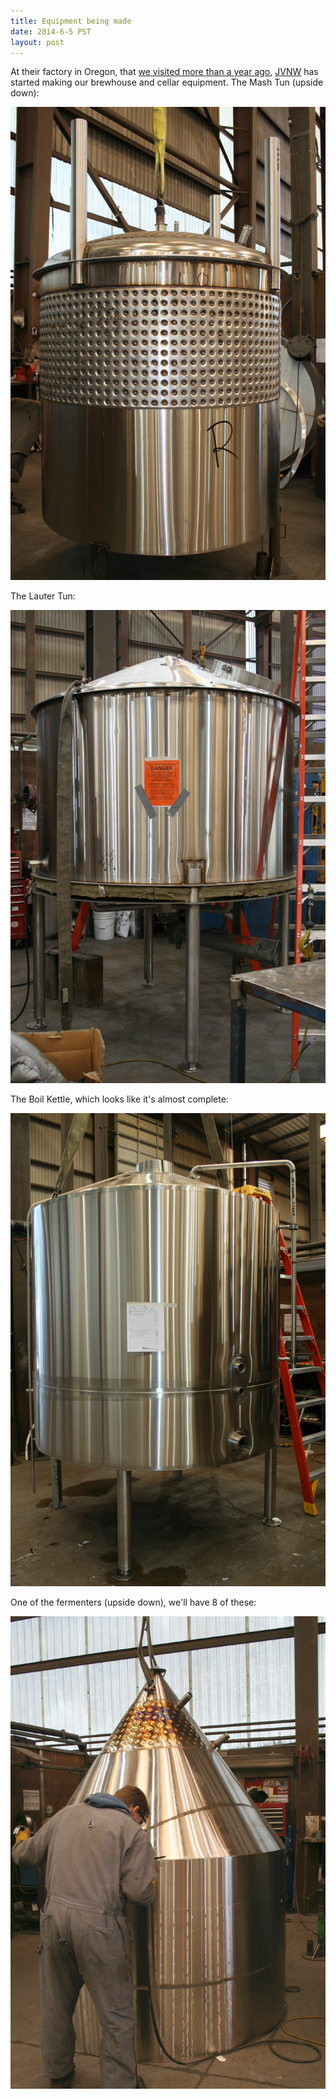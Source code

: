 ```yaml
---
title: Equipment being made
date: 2014-6-5 PST
layout: post
---
```


At their factory in Oregon, that [we visited more than a year ago](http://troyandgay.com/2013/06/03/jvnw/), [JVNW](http://jvnw.com) has started making our brewhouse and cellar equipment. The Mash Tun (upside down):

![Mashkettle](/img/news/mashkettle.JPG)

<!--more-->

The Lauter Tun:

![Lautertun](/img/news/lautertun.JPG)

The Boil Kettle, which looks like it's almost complete:

![Kettle Wp](/img/news/kettle_wp.JPG)

One of the fermenters (upside down), we'll have 8 of these:

![40bbl Uni B](/img/news/40bbl_uni_b.jpg)
